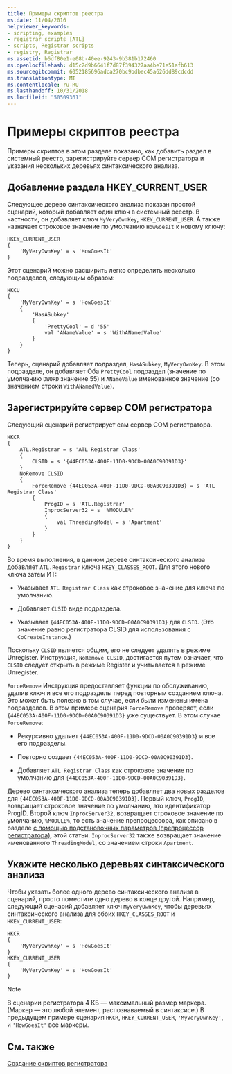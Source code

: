 ```yaml
---
title: Примеры скриптов реестра
ms.date: 11/04/2016
helpviewer_keywords:
- scripting, examples
- registrar scripts [ATL]
- scripts, Registrar scripts
- registry, Registrar
ms.assetid: b6df80e1-e08b-40ee-9243-9b381b172460
ms.openlocfilehash: d15c2d9b6641f7d87f394327aa4be71e51afb613
ms.sourcegitcommit: 6052185696adca270bc9bdbec45a626dd89cdcdd
ms.translationtype: MT
ms.contentlocale: ru-RU
ms.lasthandoff: 10/31/2018
ms.locfileid: "50509361"
---
```

# <a name="registry-scripting-examples"></a>Примеры скриптов реестра

Примеры скриптов в этом разделе показано, как добавить раздел в системный реестр, зарегистрируйте сервер COM регистратора и указания нескольких деревьях синтаксического анализа.

## <a name="add-a-key-to-hkeycurrentuser"></a>Добавление раздела HKEY_CURRENT_USER

Следующее дерево синтаксического анализа показан простой сценарий, который добавляет один ключ в системный реестр. В частности, он добавляет ключ `MyVeryOwnKey`, `HKEY_CURRENT_USER`. А также назначает строковое значение по умолчанию `HowGoesIt` к новому ключу:

```
HKEY_CURRENT_USER
{
    'MyVeryOwnKey' = s 'HowGoesIt'
}
```

Этот сценарий можно расширить легко определить несколько подразделов, следующим образом:

```
HKCU
{
    'MyVeryOwnKey' = s 'HowGoesIt'
    {
        'HasASubkey'
        {
            'PrettyCool' = d '55'
            val 'ANameValue' = s 'WithANamedValue'
        }
    }
}
```

Теперь, сценарий добавляет подраздел, `HasASubkey`, `MyVeryOwnKey`. В этом подразделе, он добавляет Оба `PrettyCool` подраздел (значение по умолчанию `DWORD` значение 55) и `ANameValue` именованное значение (со значением строки `WithANamedValue`).

##  <a name="_atl_register_the_registrar_com_server"></a> Зарегистрируйте сервер COM регистратора

Следующий сценарий регистрирует сам сервер COM регистратора.

```
HKCR
{
    ATL.Registrar = s 'ATL Registrar Class'
    {
        CLSID = s '{44EC053A-400F-11D0-9DCD-00A0C90391D3}'
    }
    NoRemove CLSID
    {
        ForceRemove {44EC053A-400F-11D0-9DCD-00A0C90391D3} = s 'ATL Registrar Class'
        {
            ProgID = s 'ATL.Registrar'
            InprocServer32 = s '%MODULE%'
            {
                val ThreadingModel = s 'Apartment'
            }
        }
    }
}
```

Во время выполнения, в данном дереве синтаксического анализа добавляет `ATL.Registrar` ключа `HKEY_CLASSES_ROOT`. Для этого нового ключа затем ИТ:

- Указывает `ATL Registrar Class` как строковое значение для ключа по умолчанию.

- Добавляет `CLSID` виде подраздела.

- Указывает `{44EC053A-400F-11D0-9DCD-00A0C90391D3}` для `CLSID`. (Это значение равно регистратора CLSID для использования с `CoCreateInstance`.)

Поскольку `CLSID` является общим, его не следует удалять в режиме Unregister. Инструкция, `NoRemove CLSID`, достигается путем означает, что `CLSID` следует открыть в режиме Register и учитывается в режиме Unregister.

`ForceRemove` Инструкция предоставляет функции по обслуживанию, удалив ключ и все его подразделы перед повторным созданием ключа. Это может быть полезно в том случае, если были изменены имена подразделов. В этом примере сценария `ForceRemove` проверяет, если `{44EC053A-400F-11D0-9DCD-00A0C90391D3}` уже существует. В этом случае `ForceRemove`:

- Рекурсивно удаляет `{44EC053A-400F-11D0-9DCD-00A0C90391D3}` и все его подразделы.

- Повторно создает `{44EC053A-400F-11D0-9DCD-00A0C90391D3}`.

- Добавляет `ATL Registrar Class` как строковое значение по умолчанию для `{44EC053A-400F-11D0-9DCD-00A0C90391D3}`.

Дерево синтаксического анализа теперь добавляет два новых разделов для `{44EC053A-400F-11D0-9DCD-00A0C90391D3}`. Первый ключ, `ProgID`, возвращает строковое значение по умолчанию, это идентификатор ProgID. Второй ключ `InprocServer32`, возвращает строковое значение по умолчанию, `%MODULE%`, то есть значение препроцессора, как описано в разделе [с помощью подстановочных параметров (препроцессор регистратора)](../atl/using-replaceable-parameters-the-registrar-s-preprocessor.md), этой статьи. `InprocServer32` также возвращает значение именованного `ThreadingModel`, со значением строки `Apartment`.

## <a name="specify-multiple-parse-trees"></a>Укажите несколько деревьях синтаксического анализа

Чтобы указать более одного дерево синтаксического анализа в сценарий, просто поместите одно дерево в конце другой. Например, следующий сценарий добавляет ключ `MyVeryOwnKey`, чтобы деревьях синтаксического анализа для обоих `HKEY_CLASSES_ROOT` и `HKEY_CURRENT_USER`:

```
HKCR
{
    'MyVeryOwnKey' = s 'HowGoesIt'
}
HKEY_CURRENT_USER
{
    'MyVeryOwnKey' = s 'HowGoesIt'
}
```

> [!NOTE]
> В сценарии регистратора 4 КБ — максимальный размер маркера. (Маркер — это любой элемент, распознаваемый в синтаксисе.) В предыдущем примере сценария `HKCR`, `HKEY_CURRENT_USER`, `'MyVeryOwnKey'`, и `'HowGoesIt'` все маркеры.

## <a name="see-also"></a>См. также

[Создание скриптов регистратора](../atl/creating-registrar-scripts.md)

